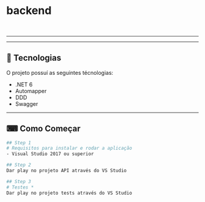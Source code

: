 # backend

<br>

---

---

## 🚀 Tecnologias

O projeto possuí as seguintes técnologias:

- .NET 6
- Automapper
- DDD
 - Swagger

---

## ⌨ Como Começar

```bash
## Step 1
# Requisitos para instalar e rodar a aplicação 
- Visual Studio 2017 ou superior

## Step 2
Dar play no projeto API através do VS Studio

## Step 3
# Testes *
Dar play no projeto tests através do VS Studio

```
